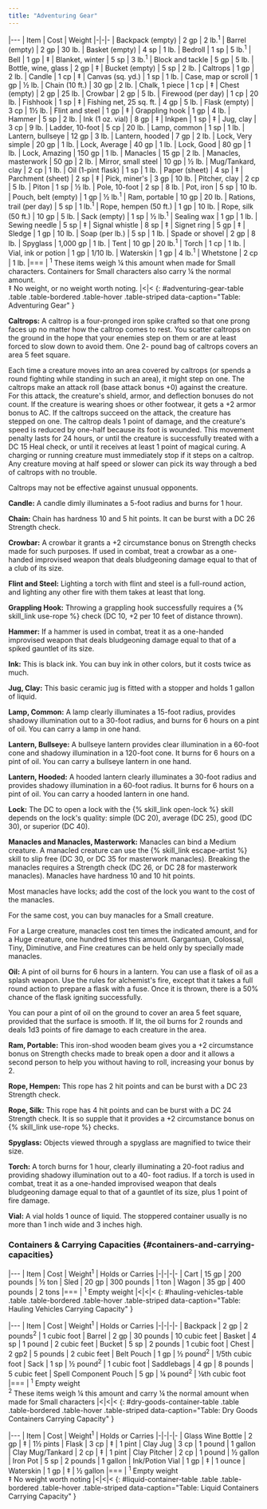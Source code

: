```yaml
---
title: "Adventuring Gear"
---
```


|---
| Item | Cost | Weight
|-|-|-
| Backpack (empty) | 2 gp | 2 lb.<sup>1</sup>
| Barrel (empty) | 2 gp | 30 lb.
| Basket (empty) | 4 sp | 1 lb.
| Bedroll | 1 sp | 5 lb.<sup>1</sup>
| Bell | 1 gp | &Dagger;
| Blanket, winter | 5 sp | 3 lb.<sup>1</sup>
| Block and tackle | 5 gp | 5 lb.
| Bottle, wine, glass | 2 gp | &Dagger;
| Bucket (empty) | 5 sp | 2 lb.
| Caltrops | 1 gp | 2 lb.
| Candle | 1 cp | &Dagger;
| Canvas (sq. yd.) | 1 sp | 1 lb.
| Case, map or scroll | 1 gp | &#189; lb.
| Chain (10 ft.) | 30 gp | 2 lb.
| Chalk, 1 piece | 1 cp | &Dagger;
| Chest (empty) | 2 gp | 25 lb.
| Crowbar | 2 gp | 5 lb.
| Firewood (per day) | 1 cp | 20 lb.
| Fishhook | 1 sp | &Dagger;
| Fishing net, 25 sq. ft. | 4 gp | 5 lb.
| Flask (empty) | 3 cp | 1&#189; lb.
| Flint and steel | 1 gp | &Dagger;
| Grappling hook | 1 gp | 4 lb.
| Hammer | 5 sp | 2 lb.
| Ink (1 oz. vial) | 8 gp | &Dagger;
| Inkpen | 1 sp | &Dagger;
| Jug, clay | 3 cp | 9 lb.
| Ladder, 10-foot | 5 cp | 20 lb.
| Lamp, common | 1 sp | 1 lb.
| Lantern, bullseye | 12 gp | 3 lb.
| Lantern, hooded | 7 gp | 2 lb.
| Lock, Very simple | 20 gp | 1 lb.
| Lock, Average | 40 gp | 1 lb.
| Lock, Good | 80 gp | 1 lb.
| Lock, Amazing | 150 gp | 1 lb.
| Manacles | 15 gp | 2 lb.
| Manacles, masterwork | 50 gp | 2 lb.
| Mirror, small steel | 10 gp | &#189; lb.
| Mug/Tankard, clay | 2 cp | 1 lb.
| Oil (1-pint flask) | 1 sp | 1 lb.
| Paper (sheet) | 4 sp | &Dagger;
| Parchment (sheet) | 2 sp | &Dagger;
| Pick, miner's | 3 gp | 10 lb.
| Pitcher, clay | 2 cp | 5 lb.
| Piton | 1 sp | &#189; lb.
| Pole, 10-foot | 2 sp | 8 lb.
| Pot, iron | 5 sp | 10 lb.
| Pouch, belt (empty) | 1 gp | &#189; lb.<sup>1</sup>
| Ram, portable | 10 gp | 20 lb.
| Rations, trail (per day) | 5 sp | 1 lb.<sup>1</sup>
| Rope, hempen (50 ft.) | 1 gp | 10 lb.
| Rope, silk (50 ft.) | 10 gp | 5 lb.
| Sack (empty) | 1 sp | &#189; lb.<sup>1</sup>
| Sealing wax | 1 gp | 1 lb.
| Sewing needle | 5 sp | &Dagger;
| Signal whistle | 8 sp | &Dagger;
| Signet ring | 5 gp | &Dagger;
| Sledge | 1 gp | 10 lb.
| Soap (per lb.) | 5 sp | 1 lb.
| Spade or shovel | 2 gp | 8 lb.
| Spyglass | 1,000 gp | 1 lb.
| Tent | 10 gp | 20 lb.<sup>1</sup>
| Torch | 1 cp | 1 lb.
| Vial, ink or potion | 1 gp | 1/10 lb.
| Waterskin | 1 gp | 4 lb.<sup>1</sup>
| Whetstone | 2 cp | 1 lb.
|===
| <sup>1</sup> These items weigh &#188; this amount when made for Small characters. Containers for Small characters also carry &#188; the normal amount.<br>&Dagger; No weight, or no weight worth noting. |<|<
{: #adventuring-gear-table .table .table-bordered .table-hover .table-striped data-caption="Table: Adventuring Gear" }

**Caltrops:** A caltrop is a four-pronged iron spike crafted so that one prong faces up no matter how the caltrop comes to rest. You scatter caltrops on the ground in the hope that your enemies step on them or are at least forced to slow down to avoid them. One 2- pound bag of caltrops covers an area 5 feet square.

Each time a creature moves into an area covered by caltrops (or spends a round fighting while standing in such an area), it might step on one. The caltrops make an attack roll (base attack bonus +0) against the creature. For this attack, the creature's shield, armor, and deflection bonuses do not count. If the creature is wearing shoes or other footwear, it gets a +2 armor bonus to AC. If the caltrops succeed on the attack, the creature has stepped on one. The caltrop deals 1 point of damage, and the creature's speed is reduced by one-half because its foot is wounded. This movement penalty lasts for 24 hours, or until the creature is successfully treated with a DC 15 Heal check, or until it receives at least 1 point of magical curing. A charging or running creature must immediately stop if it steps on a caltrop. Any creature moving at half speed or slower can pick its way through a bed of caltrops with no trouble.

Caltrops may not be effective against unusual opponents.

**Candle:** A candle dimly illuminates a 5-foot radius and burns for 1 hour.

**Chain:** Chain has hardness 10 and 5 hit points. It can be burst with a DC 26 Strength check.

**Crowbar:** A crowbar it grants a +2 circumstance bonus on Strength checks made for such purposes. If used in combat, treat a crowbar as a one-handed improvised weapon that deals bludgeoning damage equal to that of a club of its size.

**Flint and Steel:** Lighting a torch with flint and steel is a full-round action, and lighting any other fire with them takes at least that long.

**Grappling Hook:** Throwing a grappling hook successfully requires a {% skill_link use-rope %} check (DC 10, +2 per 10 feet of distance thrown).

**Hammer:** If a hammer is used in combat, treat it as a one-handed improvised weapon that deals bludgeoning damage equal to that of a spiked gauntlet of its size.

**Ink:** This is black ink. You can buy ink in other colors, but it costs twice as much.

**Jug, Clay:** This basic ceramic jug is fitted with a stopper and holds 1 gallon of liquid.

**Lamp, Common:** A lamp clearly illuminates a 15-foot radius, provides shadowy illumination out to a 30-foot radius, and burns for 6 hours on a pint of oil. You can carry a lamp in one hand.

**Lantern, Bullseye:** A bullseye lantern provides clear illumination in a 60-foot cone and shadowy illumination in a 120-foot cone. It burns for 6 hours on a pint of oil. You can carry a bullseye lantern in one hand.

**Lantern, Hooded:** A hooded lantern clearly illuminates a 30-foot radius and provides shadowy illumination in a 60-foot radius. It burns for 6 hours on a pint of oil. You can carry a hooded lantern in one hand.

**Lock:** The DC to open a lock with the {% skill_link open-lock %} skill depends on the lock's quality: simple (DC 20), average (DC 25), good (DC 30), or superior (DC 40).

**Manacles and Manacles, Masterwork:** Manacles can bind a Medium creature. A manacled creature can use the {% skill_link escape-artist %} skill to slip free (DC 30, or DC 35 for masterwork manacles). Breaking the manacles requires a Strength check (DC 26, or DC 28 for masterwork manacles). Manacles have hardness 10 and 10 hit points.

Most manacles have locks; add the cost of the lock you want to the cost of the manacles.

For the same cost, you can buy manacles for a Small creature.

For a Large creature, manacles cost ten times the indicated amount, and for a Huge creature, one hundred times this amount. Gargantuan, Colossal, Tiny, Diminutive, and Fine creatures can be held only by specially made manacles.

**Oil:** A pint of oil burns for 6 hours in a lantern. You can use a flask of oil as a splash weapon. Use the rules for alchemist's fire, except that it takes a full round action to prepare a flask with a fuse. Once it is thrown, there is a 50% chance of the flask igniting successfully.

You can pour a pint of oil on the ground to cover an area 5 feet square, provided that the surface is smooth. If lit, the oil burns for 2 rounds and deals 1d3 points of fire damage to each creature in the area.

**Ram, Portable:** This iron-shod wooden beam gives you a +2 circumstance bonus on Strength checks made to break open a door and it allows a second person to help you without having to roll, increasing your bonus by 2.

**Rope, Hempen:** This rope has 2 hit points and can be burst with a DC 23 Strength check.

**Rope, Silk:** This rope has 4 hit points and can be burst with a DC 24 Strength check. It is so supple that it provides a +2 circumstance bonus on {% skill_link use-rope %} checks.

**Spyglass:** Objects viewed through a spyglass are magnified to twice their size.

**Torch:** A torch burns for 1 hour, clearly illuminating a 20-foot radius and providing shadowy illumination out to a 40- foot radius. If a torch is used in combat, treat it as a one-handed improvised weapon that deals bludgeoning damage equal to that of a gauntlet of its size, plus 1 point of fire damage.

**Vial:** A vial holds 1 ounce of liquid. The stoppered container usually is no more than 1 inch wide and 3 inches high.

### Containers &amp; Carrying Capacities {#containers-and-carrying-capacities}

|---
| Item | Cost | Weight<sup>1</sup> | Holds or Carries
|-|-|-|-
| Cart | 15 gp | 200 pounds | &#189; ton
| Sled | 20 gp | 300 pounds | 1 ton
| Wagon | 35 gp | 400 pounds | 2 tons
|===
| <sup>1</sup> Empty weight |<|<|<
{: #hauling-vehicles-table .table .table-bordered .table-hover .table-striped data-caption="Table: Hauling Vehicles Carrying Capacity" }

|---
| Item | Cost | Weight<sup>1</sup> | Holds or Carries
|-|-|-|-
| Backpack | 2 gp | 2 pounds<sup>2</sup> | 1 cubic foot
| Barrel | 2 gp | 30 pounds | 10 cubic feet
| Basket | 4 sp | 1 pound | 2 cubic feet
| Bucket | 5 sp | 2 pounds | 1 cubic foot
| Chest | 2 gp2 | 5 pounds | 2 cubic feet
| Belt Pouch | 1 gp | &#189; pound<sup>2</sup> | 1/5th cubic foot
| Sack | 1 sp | &#189; pound<sup>2</sup> | 1 cubic foot
| Saddlebags | 4 gp | 8 pounds | 5 cubic feet
| Spell Component Pouch | 5 gp | &#188; pound<sup>2</sup> | &#8539;th cubic foot
|===
| <sup>1</sup> Empty weight<br><sup>2</sup> These items weigh &#188; this amount and carry &#188; the normal amount when made for Small characters |<|<|<
{: #dry-goods-container-table .table .table-bordered .table-hover .table-striped data-caption="Table: Dry Goods Containers Carrying Capacity" }

|---
| Item | Cost | Weight<sup>1</sup> | Holds or Carries
|-|-|-|-
| Glass Wine Bottle | 2 gp | &Dagger; | 1&#189; pints
| Flask | 3 cp | &Dagger; | 1 pint
| Clay Jug | 3 cp | 1 pound | 1 gallon
| Clay Mug/Tankard | 2 cp | &Dagger; | 1 pint
| Clay Pitcher | 2 cp | 1 pound | &#189; gallon
| Iron Pot | 5 sp | 2 pounds | 1 gallon
| Ink/Potion Vial | 1 gp | &Dagger; | 1 ounce
| Waterskin | 1 gp | &Dagger; | &#189; gallon
|===
| <sup>1</sup> Empty weight<br>&Dagger; No weight worth noting |<|<|<
{: #liquid-container-table .table .table-bordered .table-hover .table-striped data-caption="Table: Liquid Containers Carrying Capacity" }
